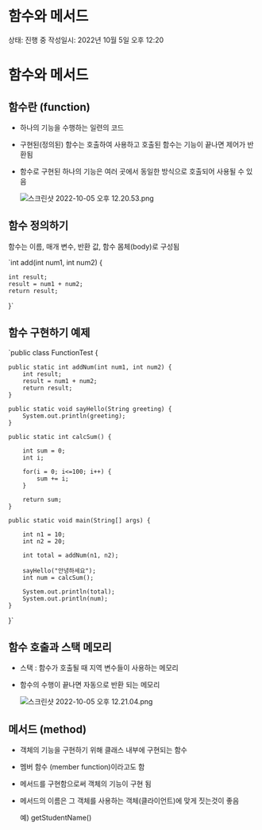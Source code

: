 # 함수와 메서드

상태: 진행 중
작성일시: 2022년 10월 5일 오후 12:20

# 함수와 메서드

## 함수란 (function)

- 하나의 기능을 수행하는 일련의 코드
- 구현된(정의된) 함수는 호출하여 사용하고 호출된 함수는 기능이 끝나면 제어가 반환됨
- 함수로 구현된 하나의 기능은 여러 곳에서 동일한 방식으로 호출되어 사용될 수 있음
    
    ![스크린샷 2022-10-05 오후 12.20.53.png](%E1%84%92%E1%85%A1%E1%86%B7%E1%84%89%E1%85%AE%E1%84%8B%E1%85%AA%20%E1%84%86%E1%85%A6%E1%84%89%E1%85%A5%E1%84%83%E1%85%B3%201d9c57c851ce4b66a08bfe1c4268d65e/%25E1%2584%2589%25E1%2585%25B3%25E1%2584%258F%25E1%2585%25B3%25E1%2584%2585%25E1%2585%25B5%25E1%2586%25AB%25E1%2584%2589%25E1%2585%25A3%25E1%2586%25BA_2022-10-05_%25E1%2584%258B%25E1%2585%25A9%25E1%2584%2592%25E1%2585%25AE_12.20.53.png)
    

## 함수 정의하기

함수는 이름, 매개 변수, 반환 값, 함수 몸체(body)로 구성됨

`int add(int num1, int num2) {
		
	int result;
	result = num1 + num2;
	return result;
}`

## 함수 구현하기 예제

`public class FunctionTest {
	
	public static int addNum(int num1, int num2) {
		int result;
		result = num1 + num2;
		return result;
	}
	
	public static void sayHello(String greeting) {
		System.out.println(greeting);
	}
	
	public static int calcSum() {
		
		int sum = 0;
		int i;
		
		for(i = 0; i<=100; i++) {
			sum += i;
		}
		
		return sum;
	}

	public static void main(String[] args) {
		
		int n1 = 10;
		int n2 = 20;
		
		int total = addNum(n1, n2);
		
		sayHello("안녕하세요");
		int num = calcSum();
		
		System.out.println(total);
		System.out.println(num);
	}
}`

## 함수 호출과 스택 메모리

- 스택 : 함수가 호출될 때 지역 변수들이 사용하는 메모리
- 함수의 수행이 끝나면 자동으로 반환 되는 메모리
    
    ![스크린샷 2022-10-05 오후 12.21.04.png](%E1%84%92%E1%85%A1%E1%86%B7%E1%84%89%E1%85%AE%E1%84%8B%E1%85%AA%20%E1%84%86%E1%85%A6%E1%84%89%E1%85%A5%E1%84%83%E1%85%B3%201d9c57c851ce4b66a08bfe1c4268d65e/%25E1%2584%2589%25E1%2585%25B3%25E1%2584%258F%25E1%2585%25B3%25E1%2584%2585%25E1%2585%25B5%25E1%2586%25AB%25E1%2584%2589%25E1%2585%25A3%25E1%2586%25BA_2022-10-05_%25E1%2584%258B%25E1%2585%25A9%25E1%2584%2592%25E1%2585%25AE_12.21.04.png)
    

## 메서드 (method)

- 객체의 기능을 구현하기 위해 클래스 내부에 구현되는 함수
- 멤버 함수 (member function)이라고도 함
- 메서드를 구현함으로써 객체의 기능이 구현 됨
- 메서드의 이름은 그 객체를 사용하는 객체(클라이언트)에 맞게 짓는것이 좋음
    
    예) getStudentName()
    

##